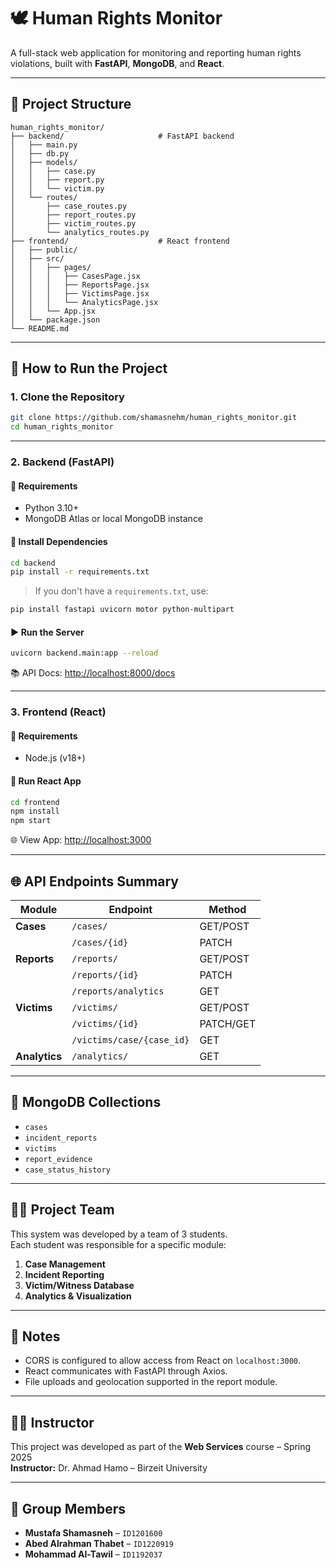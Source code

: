 
# 🕊️ Human Rights Monitor

A full-stack web application for monitoring and reporting human rights violations, built with **FastAPI**, **MongoDB**, and **React**.

---

## 📁 Project Structure

```
human_rights_monitor/
├── backend/                     # FastAPI backend
│   ├── main.py
│   ├── db.py
│   ├── models/
│   │   ├── case.py
│   │   ├── report.py
│   │   └── victim.py
│   └── routes/
│       ├── case_routes.py
│       ├── report_routes.py
│       ├── victim_routes.py
│       └── analytics_routes.py
├── frontend/                    # React frontend
│   ├── public/
│   ├── src/
│   │   ├── pages/
│   │   │   ├── CasesPage.jsx
│   │   │   ├── ReportsPage.jsx
│   │   │   ├── VictimsPage.jsx
│   │   │   └── AnalyticsPage.jsx
│   │   └── App.jsx
│   └── package.json
└── README.md
```

---

## 🚀 How to Run the Project

### 1. Clone the Repository

```bash
git clone https://github.com/shamasnehm/human_rights_monitor.git
cd human_rights_monitor
```

---

### 2. Backend (FastAPI)

#### 🔧 Requirements

- Python 3.10+
- MongoDB Atlas or local MongoDB instance

#### 🔌 Install Dependencies

```bash
cd backend
pip install -r requirements.txt
```

> If you don't have a `requirements.txt`, use:
```bash
pip install fastapi uvicorn motor python-multipart
```

#### ▶️ Run the Server

```bash
uvicorn backend.main:app --reload
```

📚 API Docs: [http://localhost:8000/docs](http://localhost:8000/docs)

---

### 3. Frontend (React)

#### 🔧 Requirements

- Node.js (v18+)

#### 🚀 Run React App

```bash
cd frontend
npm install
npm start
```

🌐 View App: [http://localhost:3000](http://localhost:3000)

---

## 🌐 API Endpoints Summary

| Module              | Endpoint                         | Method      |
|---------------------|----------------------------------|-------------|
| **Cases**           | `/cases/`                        | GET/POST    |
|                     | `/cases/{id}`                    | PATCH       |
| **Reports**         | `/reports/`                      | GET/POST    |
|                     | `/reports/{id}`                  | PATCH       |
|                     | `/reports/analytics`             | GET         |
| **Victims**         | `/victims/`                      | GET/POST    |
|                     | `/victims/{id}`                  | PATCH/GET   |
|                     | `/victims/case/{case_id}`        | GET         |
| **Analytics**       | `/analytics/`                    | GET         |

---

## 🧠 MongoDB Collections

- `cases`
- `incident_reports`
- `victims`
- `report_evidence` 
- `case_status_history` 

---

## 👨‍💻 Project Team

This system was developed by a team of 3 students.  
Each student was responsible for a specific module:

1. **Case Management**
2. **Incident Reporting**
3. **Victim/Witness Database**
4. **Analytics & Visualization**

---

## 📌 Notes

- CORS is configured to allow access from React on `localhost:3000`.
- React communicates with FastAPI through Axios.
- File uploads and geolocation supported in the report module.

---

## 👨‍🏫 Instructor

This project was developed as part of the **Web Services** course – Spring 2025  
**Instructor:** Dr. Ahmad Hamo – Birzeit University

---

## 👥 Group Members

- **Mustafa Shamasneh** – `ID1201600`  
- **Abed Alrahman Thabet** – `ID1220919`  
- **Mohammad Al-Tawil** – `ID1192037`  


